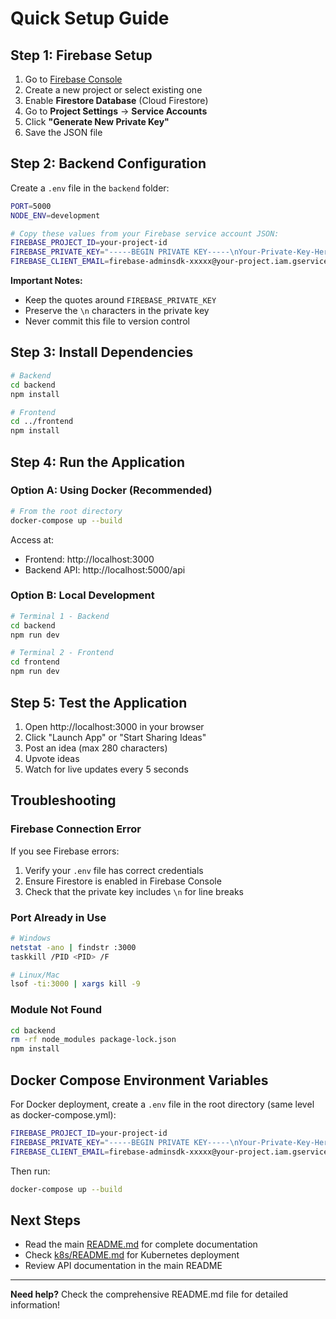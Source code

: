 # Quick Setup Guide

## Step 1: Firebase Setup

1. Go to [Firebase Console](https://console.firebase.google.com)
2. Create a new project or select existing one
3. Enable **Firestore Database** (Cloud Firestore)
4. Go to **Project Settings** → **Service Accounts**
5. Click **"Generate New Private Key"**
6. Save the JSON file

## Step 2: Backend Configuration

Create a `.env` file in the `backend` folder:

```bash
PORT=5000
NODE_ENV=development

# Copy these values from your Firebase service account JSON:
FIREBASE_PROJECT_ID=your-project-id
FIREBASE_PRIVATE_KEY="-----BEGIN PRIVATE KEY-----\nYour-Private-Key-Here\n-----END PRIVATE KEY-----\n"
FIREBASE_CLIENT_EMAIL=firebase-adminsdk-xxxxx@your-project.iam.gserviceaccount.com
```

**Important Notes:**
- Keep the quotes around `FIREBASE_PRIVATE_KEY`
- Preserve the `\n` characters in the private key
- Never commit this file to version control

## Step 3: Install Dependencies

```bash
# Backend
cd backend
npm install

# Frontend
cd ../frontend
npm install
```

## Step 4: Run the Application

### Option A: Using Docker (Recommended)

```bash
# From the root directory
docker-compose up --build
```

Access at:
- Frontend: http://localhost:3000
- Backend API: http://localhost:5000/api

### Option B: Local Development

```bash
# Terminal 1 - Backend
cd backend
npm run dev

# Terminal 2 - Frontend
cd frontend
npm run dev
```

## Step 5: Test the Application

1. Open http://localhost:3000 in your browser
2. Click "Launch App" or "Start Sharing Ideas"
3. Post an idea (max 280 characters)
4. Upvote ideas
5. Watch for live updates every 5 seconds

## Troubleshooting

### Firebase Connection Error

If you see Firebase errors:
1. Verify your `.env` file has correct credentials
2. Ensure Firestore is enabled in Firebase Console
3. Check that the private key includes `\n` for line breaks

### Port Already in Use

```bash
# Windows
netstat -ano | findstr :3000
taskkill /PID <PID> /F

# Linux/Mac
lsof -ti:3000 | xargs kill -9
```

### Module Not Found

```bash
cd backend
rm -rf node_modules package-lock.json
npm install
```

## Docker Compose Environment Variables

For Docker deployment, create a `.env` file in the root directory (same level as docker-compose.yml):

```bash
FIREBASE_PROJECT_ID=your-project-id
FIREBASE_PRIVATE_KEY="-----BEGIN PRIVATE KEY-----\nYour-Private-Key-Here\n-----END PRIVATE KEY-----\n"
FIREBASE_CLIENT_EMAIL=firebase-adminsdk-xxxxx@your-project.iam.gserviceaccount.com
```

Then run:
```bash
docker-compose up --build
```

## Next Steps

- Read the main [README.md](./README.md) for complete documentation
- Check [k8s/README.md](./k8s/README.md) for Kubernetes deployment
- Review API documentation in the main README

---

**Need help?** Check the comprehensive README.md file for detailed information!

